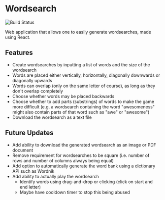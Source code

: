 # Wordsearch

![Build Status](https://github.com/Ruben9922/wordsearch/actions/workflows/build-deploy.yml/badge.svg)

Web application that allows one to easily generate wordsearches, made using React.

## Features
*   Create wordsearches by inputting a list of words and the size of the wordsearch
*   Words are placed either vertically, horizontally, diagonally downwards or diagonally upwards
*   Words can overlap (only on the same letter of course), as long as they don't overlap completely
*   Choose whether words may be placed backwards
*   Choose whether to add parts (substrings) of words to make the game more difficult (e.g. a wordsearch containing the word "awesomeness" might also contain parts of that word such as "awe" or "awesome")
*   Download the wordsearch as a text file

## Future Updates
*   Add ability to download the generated wordsearch as an image or PDF document
*   Remove requirement for wordsearches to be square (i.e. number of rows and number of columns always being equal)
*   Add option to automatically generate the word bank using a dictionary API such as Wordnik
*   Add ability to actually play the wordsearch
    -   Identify words using drag-and-drop or clicking (click on start and end letter)
    -   Maybe have cooldown timer to stop this being abused
